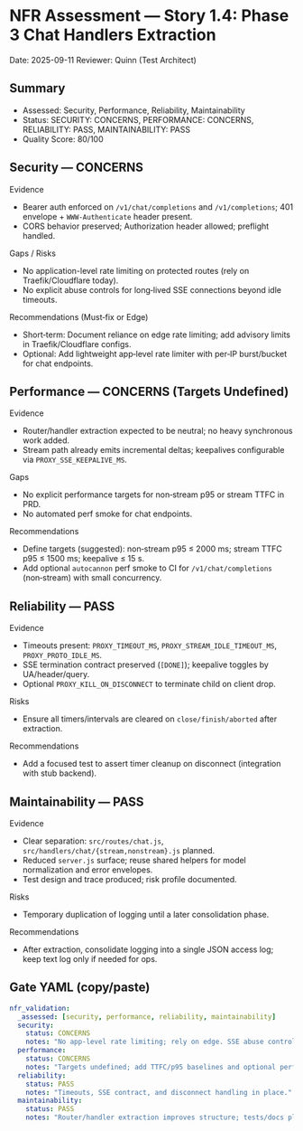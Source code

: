 # NFR Assessment — Story 1.4: Phase 3 Chat Handlers Extraction

Date: 2025-09-11
Reviewer: Quinn (Test Architect)

## Summary

- Assessed: Security, Performance, Reliability, Maintainability
- Status: SECURITY: CONCERNS, PERFORMANCE: CONCERNS, RELIABILITY: PASS, MAINTAINABILITY: PASS
- Quality Score: 80/100

## Security — CONCERNS

Evidence

- Bearer auth enforced on `/v1/chat/completions` and `/v1/completions`; 401 envelope + `WWW-Authenticate` header present.
- CORS behavior preserved; Authorization header allowed; preflight handled.

Gaps / Risks

- No application-level rate limiting on protected routes (rely on Traefik/Cloudflare today).
- No explicit abuse controls for long‑lived SSE connections beyond idle timeouts.

Recommendations (Must‑fix or Edge)

- Short‑term: Document reliance on edge rate limiting; add advisory limits in Traefik/Cloudflare configs.
- Optional: Add lightweight app‑level rate limiter with per‑IP burst/bucket for chat endpoints.

## Performance — CONCERNS (Targets Undefined)

Evidence

- Router/handler extraction expected to be neutral; no heavy synchronous work added.
- Stream path already emits incremental deltas; keepalives configurable via `PROXY_SSE_KEEPALIVE_MS`.

Gaps

- No explicit performance targets for non‑stream p95 or stream TTFC in PRD.
- No automated perf smoke for chat endpoints.

Recommendations

- Define targets (suggested): non‑stream p95 ≤ 2000 ms; stream TTFC p95 ≤ 1500 ms; keepalive ≤ 15 s.
- Add optional `autocannon` perf smoke to CI for `/v1/chat/completions` (non‑stream) with small concurrency.

## Reliability — PASS

Evidence

- Timeouts present: `PROXY_TIMEOUT_MS`, `PROXY_STREAM_IDLE_TIMEOUT_MS`, `PROXY_PROTO_IDLE_MS`.
- SSE termination contract preserved (`[DONE]`); keepalive toggles by UA/header/query.
- Optional `PROXY_KILL_ON_DISCONNECT` to terminate child on client drop.

Risks

- Ensure all timers/intervals are cleared on `close/finish/aborted` after extraction.

Recommendations

- Add a focused test to assert timer cleanup on disconnect (integration with stub backend).

## Maintainability — PASS

Evidence

- Clear separation: `src/routes/chat.js`, `src/handlers/chat/{stream,nonstream}.js` planned.
- Reduced `server.js` surface; reuse shared helpers for model normalization and error envelopes.
- Test design and trace produced; risk profile documented.

Risks

- Temporary duplication of logging until a later consolidation phase.

Recommendations

- After extraction, consolidate logging into a single JSON access log; keep text log only if needed for ops.

## Gate YAML (copy/paste)

```yaml
nfr_validation:
  _assessed: [security, performance, reliability, maintainability]
  security:
    status: CONCERNS
    notes: "No app-level rate limiting; rely on edge. SSE abuse controls limited to idle timeouts."
  performance:
    status: CONCERNS
    notes: "Targets undefined; add TTFC/p95 baselines and optional perf smoke."
  reliability:
    status: PASS
    notes: "Timeouts, SSE contract, and disconnect handling in place."
  maintainability:
    status: PASS
    notes: "Router/handler extraction improves structure; tests/docs planned."
```